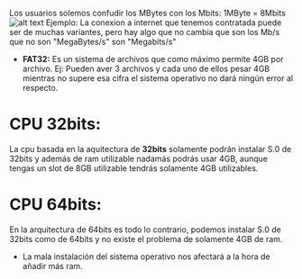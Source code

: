 Los usuarios solemos confudir los MBytes con los Mbits:
1MByte = 8Mbits  
![alt text](https://www.pandaancha.mx/plds/articulos/froala/megabits-equivalencia-megabyts-1440x500-541349886.png)
Ejemplo: La conexion a internet que tenemos contratada puede ser de muchas variantes, pero hay algo que no cambia que son los Mb/s que no son "MegaBytes/s" son "Megabits/s"
* **FAT32:** Es un sistema de archivos que como máximo permite 4GB por archivo. Ej: Pueden aver 3 archivos y cada uno de ellos pesar 4GB mientras no supere esa cifra el sistema operativo no dará ningún error al respecto.  
#  **CPU 32bits:**  
La cpu basada en la aquitectura de **32bits** solamente podrán instalar S.0 de 32bits y además de ram utilizable nadamás podrás usar 4GB, aunque tengas un slot de 8GB utilizable tendrás solamente 4GB utilizables.  
# **CPU 64bits:**  
En la arquitectura de 64bits es todo lo contrario, podemos instalar S.0 de 32bits como de 64bits y no existe el problema de solamente 4GB de ram.  
  * La mala instalación del sistema operativo nos afectará a la hora de añadir más ram.
